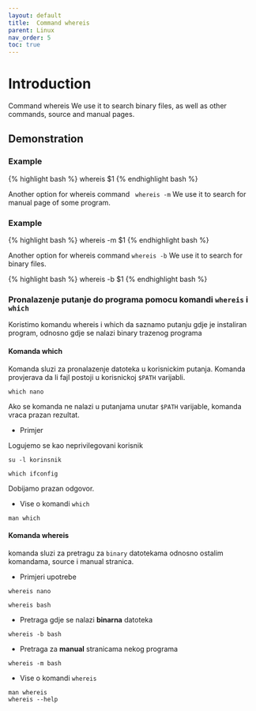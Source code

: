 ```yaml
---
layout: default
title:  Command whereis
parent: Linux
nav_order: 5
toc: true
---
```


# Introduction

Command whereis
We use it to search binary files, as well as other commands, source and manual pages.

## Demonstration

### Example
{% highlight bash %}
whereis $1
{% endhighlight bash %}

Another option for whereis command ``` whereis -m```
We use it to search for manual page of some program.

### Example
{% highlight bash %}
whereis -m $1
{% endhighlight bash %}

Another option for whereis command ```whereis -b```
We use it to search for binary files.

{% highlight bash %}
whereis -b $1
{% endhighlight bash %}


### Pronalazenje putanje do programa pomocu komandi `whereis` i `which`


Koristimo komandu whereis i which da saznamo putanju gdje je instaliran program, odnosno gdje se nalazi binary trazenog programa

#### Komanda **which**

Komanda sluzi za pronalazenje datoteka u korisnickim putanja. Komanda provjerava da li fajl postoji u korisnickoj `$PATH` varijabli.

```
which nano
```

Ako se komanda ne nalazi u putanjama unutar `$PATH` varijable, komanda vraca prazan rezultat.

* Primjer

Logujemo se kao neprivilegovani korisnik

````
su -l korinsnik
````

````
which ifconfig
````

Dobijamo prazan odgovor.

* Vise o komandi `which`

````
man which
````


#### Komanda **whereis**

komanda sluzi za pretragu za `binary` datotekama odnosno ostalim komandama, source i manual stranica.

* Primjeri upotrebe

```
whereis nano
```

```
whereis bash
```


* Pretraga gdje se nalazi **binarna** datoteka

````
whereis -b bash
````

* Pretraga za **manual** stranicama nekog programa

````
whereis -m bash
````

* Vise o komandi `whereis`

````
man whereis
whereis --help
````
